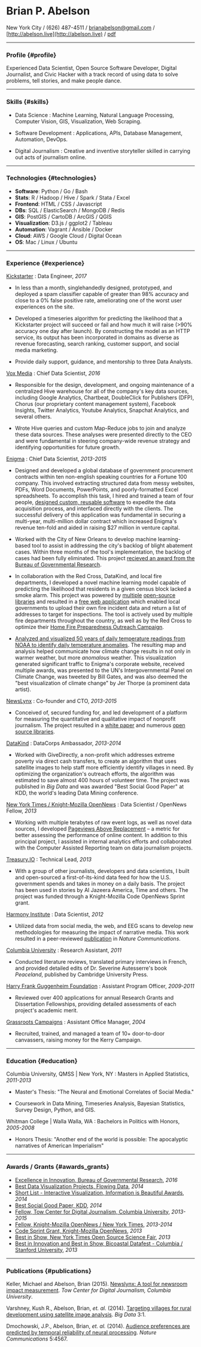# Brian P. Abelson

New York City / (626) 487-4511 / [brianabelson@gmail.com](mailto:brianabelson@gmail.com) /  [http://abelson.live](http://abelson.live) / [pdf](http://abelson.live/resume/brianabelson.pdf)

------

### Profile {#profile}

Experienced Data Scientist, Open Source Software Developer, Digital Journalist, and Civic Hacker with a track record of using data to solve problems, tell stories, and make people dance.

------

### Skills {#skills}

* Data Science
  : Machine Learning, Natural Language Processing, Computer Vision, GIS, Visualization, Web Scraping.

* Software Development
  : Applications, APIs, Database Management, Automation, DevOps.

* Digital Journalism
  : Creative and inventive storyteller skilled in carrying out acts of journalism online.

-------

### Technologies {#technologies}

- **Software**: Python / Go / Bash
- **Stats**:  R / Hadoop / Hive / Spark / Stata / Excel
- **Frontend**: HTML / CSS / Javascript
- **DBs**: SQL / ElasticSearch / MongoDB / Redis
- **GIS**: PostGIS / CartoDB / ArcGIS / QGIS
- **Visualization**: D3.js / ggplot2 / Tableau
- **Automation**: Vagrant / Ansible / Docker
- **Cloud**: AWS / Google Cloud / Digital Ocean
- **OS**: Mac / Linux / Ubuntu

------

### Experience {#experience}

[Kickstarter](http://www.kickstarter.com)
: Data Engineer, _2017_

* In less than a month, singlehandedly designed, prototyped, and deployed a spam classifier capable of greater than 98% accuracy and close to a 0% false positive rate, ameliorating one of the worst user experiences on the site. 

* Developed a timeseries algorithm for predicting the likelihood that a Kickstarter project will succeed or fail and how much it will raise (>90% accuracy one day after launch). By constructing the model as an HTTP service, its output has been incorporated in domains as diverse as revenue forecasting, search ranking, customer support, and social media marketing. 

* Provide daily support, guidance, and mentorship to three Data Analysts. 

[Vox Media](http://www.voxmedia.com/pages/about-vox-media)
: Chief Data Scientist, _2016_

* Responsible for the design, development, and ongoing maintenance of a centralized Hive warehouse for all of the company's key data sources, including Google Analytics, Chartbeat, DoubleClick for Publishers (DFP), Chorus (our proprietary content management system), Facebook Insights, Twitter Analytics, Youtube Analytics, Snapchat Analytics, and several others.

* Wrote Hive queries and custom Map-Reduce jobs to join and analyze these data sources. These analyses were presented directly to the CEO and were fundamental in steering company-wide revenue strategy and identifying opportunities for future growth.

[Enigma](http://enigma.io)
: Chief Data Scientist, _2013-2015_

* Designed and developed a global database of government procurement contracts within ten non-english speaking countries for a Fortune 100 company. This involved extracting structured data from messy websites, PDFs, Word Documents, PowerPoints, and poorly-formatted Excel spreadsheets. To accomplish this task, I hired and trained a team of four people, [designed custom, reusable software](http://enigma.io/parsekit/) to expedite the data acquisition process, and interfaced directly with the clients. The successful delivery of this application was fundamental in securing a multi-year, multi-million dollar contract which increased Enigma's revenue ten-fold and aided in raising $27 million in venture capital.

* Worked with the City of New Orleans to develop machine learning-based tool to assist in addressing the city's backlog of blight abatement cases. Within three months of the tool's implementation, the backlog of cases had been fully eliminated. This project [recieved an award from the Bureau of Governmental Research](http://www.nola.gov/mayor/press-releases/2016/20160513-pr-bgr-awards/).

* In collaboration with the Red Cross, DataKind, and local fire departments, I developed a novel machine learning model capable of predicting the likelihood that residents in a given census block lacked a smoke alarm. This project was powered by [multiple](https://github.com/enigma-io/smoke-signals-model) [open-source](https://github.com/enigma-io/ahs-acs) [libraries](https://github.com/enigma-io/tiger-geocoder) and resulted in a [free web application](http://labs.enigma.io/smoke-signals) which enabled local governments to upload their own fire incident data and return a list of addresses to target for inspections. The tool is actively used by multiple fire departments throughout the country, as well as by the Red Cross to optimize their [Home Fire Preparedness Outreach Campaign](http://www.redcross.org/news/event/or/portland/Home-Fire-Preparedness-Outreach-and-Smoke-Alarm-Installation).

* [Analyzed and visualized 50 years of daily temperature readings from NOAA to identify daily temperature anomalies](http://labs.enigma.io/climate-change-map/). The resulting map and analysis helped communicate how climate change results in not only in warmer weather, but more _anomalous_ weather. This visualization generated significant traffic to Enigma's corporate website, received multiple awards, was presented to the UN's Intergovernmental Panel on Climate Change, was tweeted by Bill Gates, and was also deemed the "best visualization of climate change" by Jer Thorpe (a prominent data artist). 

[NewsLynx](http://newslynx.org)
: Co-founder and CTO, _2013-2015_

* Conceived of, secured funding for, and led development of a platform for measuring the quantitative and qualitative impact of nonprofit journalism. The project resulted in a [white paper][1] and numerous [open source libraries](http://github.com/newslynx). 

[DataKind](http://datakind.org)
: DataCorps Ambassador, _2013-2014_

* Worked with GiveDirectly, a non-profit which addresses extreme poverty via direct cash transfers, to create an algorithm that uses satellite images to help staff more efficiently identify villages in need. By optimizing the organization's outreach efforts, the algorithm was estimated to save almost 400 hours of volunteer time. The project was published in _Big Data_ and was awarded "Best Social Good Paper" at KDD, the world's leading Data Mining conference.

[New York Times / Knight-Mozilla OpenNews](http://www.knightfoundation.org/blogs/knightblog/2012/11/8/meet-the-2013-knight-mozilla-opennews-fellows/)
: Data Scientist / OpenNews Fellow, _2013_

* Working with multiple terabytes of raw event logs, as well as novel data sources, I developed [Pageviews Above Replacement](https://source.opennews.org/en-US/articles/promotion-pageviews/) – a metric for better assessing the performance of online content. In addition to this principal project, I assisted in internal analytics efforts and collaborated with the Computer Assisted Reporting team on data journalism projects.

[Treasury.IO](http://treasury.io/)
: Technical Lead, _2013_

* With a group of other journalists, developers and data scientists, I built and open-sourced a first-of-its-kind data feed for how the U.S. government spends and takes in money on a daily basis. The project has been used in stories by Al Jazeera America, Time and others. The project was funded through a Knight-Mozilla Code OpenNews Sprint grant.

[Harmony Institute](http://harmony-institute.org)
: Data Scientist, _2012_

* Utilized data from social media, the web, and EEG scans to develop new methodologies for measuring the impact of narrative media. This work resulted in a peer-reviewed [publication](http://www.nature.com/ncomms/2014/140729/ncomms5567/abs/ncomms5567.html) in _Nature Communications_.

[Columbia University](http://www.severineautesserre.com/home/)
: Research Assistant, _2011_

* Conducted literature reviews, translated primary interviews in French, and provided detailed edits of Dr. Severine Autesserre's book _Peaceland_, published by Cambridge University Press. 

[Harry Frank Guggenheim Foundation](http://hfg.org/)
: Assistant Program Officer, _2009-2011_

* Reviewed over 400 applications for annual Research Grants and Dissertation Fellowships, providing detailed assessments of each project's academic merit. 

[Grassroots Campaigns](http://hfg.org/)
: Assistant Office Manager, _2004_

* Recruited, trained, and managed a team of 10+ door-to-door canvassers, raising money for the Kerry Campaign.

------

### Education {#education}

Columbia University, QMSS | New York, NY 
: Masters in Applied Statistics, _2011-2013_

* Master's Thesis: "The Neural and Emotional Correlates of Social Media."

* Coursework in Data Mining, Timeseries Analysis, Bayesian Statistics, Survey Design, Python, and GIS.

Whitman College | Walla Walla, WA
: Bachelors in Politics with Honors, _2005-2008_

* Honors Thesis: "Another end of the world is possible: The apocalyptic narratives of American Imperialism" 

------

### Awards / Grants {#awards_grants}

* [Excellence in Innovation, Bureau of Governmental Research](http://www.bgr.org/announcements/archives/bgr-honors-contributions-to-local-government/?utm_content=&utm_medium=email&utm_name=&utm_source=govdelivery&utm_term=), _2016_
* [Best Data Visualization Projects, Flowing Data](http://flowingdata.com/2014/12/19/the-best-data-visualization-projects-of-2014-2/), _2014_
* [Short List - Interactive Visualization, Information is Beautiful Awards](http://www.informationisbeautifulawards.com/showcase/535-u-s-daily-temperature-anomalies-1964-2014), _2014_
* [Best Social Good Paper, KDD](http://www.datakind.org/blog/kdd-selects-datakind-volunteers-for-best-social-good-paper/), _2014_
* [Fellow, Tow Center for Digital Journalism, Columbia University](http://towcenter.org/blog/tow-fellows-brian-abelson-and-michael-keller-to-study-the-impact-of-journalism/), _2013-2015_
* [Fellow, Knight-Mozilla OpenNews / New York Times](http://www.knightfoundation.org/blogs/knightblog/2012/11/8/meet-the-2013-knight-mozilla-opennews-fellows/), _2013-2014_
* [Code Sprint Grant, Knight-Mozilla OpenNews](http://dansinker.com/post/49856260511/opennews-code-sprints-do-some-spring-cleaning-on), _2013_
* [Best in Show, New York Times Open Source Science Fair](http://open.blogs.nytimes.com/2013/07/26/open-source-science-fair-2-0/), _2013_
* [Best in Innovation and Best in Show, Bicoastal Datafest - Columbia / Stanford University](https://sunlightfoundation.com/blog/2013/02/04/datafest-amazing-things-can-happen-in-a-very-short-time/), _2013_

------

### Publications {#publications}

Keller, Michael and Abelson, Brian (2015). [Newslynx: A tool for newsroom impact measurement](http://towcenter.org/wp-content/uploads/2015/06/Tow_Center_NewsLynx_Full_Report.pdf). _Tow Center for Digital Journalism, Columbia University_.

Varshney, Kush R., Abelson, Brian, _et. al._ (2014). [Targeting villages for rural development using satellite image analysis](http://krvarshney.github.io/pubs/VarshneyCANSXS_big2015.pdf?cm_mc_uid=14389426412614645082175&cm_mc_sid_50200000=1464508217). _Big Data_ 3:1.

Dmochowski, J.P., Abelson, Brian, _et. al._ (2014). [Audience preferences are predicted by temporal reliability of neural processing](http://www.nature.com/ncomms/2014/140729/ncomms5567/abs/ncomms5567.html). _Nature Communications_ 5:4567.

[1]: http://towcenter.org/wp-content/uploads/2015/06/Tow_Center_NewsLynx_Full_Report.pdf
